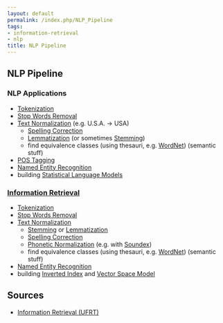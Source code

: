 ```yaml
---
layout: default
permalink: /index.php/NLP_Pipeline
tags:
- information-retrieval
- nlp
title: NLP Pipeline
---
```

## NLP Pipeline


### NLP Applications
- [Tokenization](Tokenization)
- [Stop Words Removal](Stop_Words)
- [Text Normalization](Text_Normalization) (e.g. U.S.A. -> USA)
  - [Spelling Correction](Spelling_Correction)
  - [Lemmatization](Lemmatization) (or sometimes [Stemming](Stemming))
  - find equivalence classes (using thesauri, e.g. [WordNet](WordNet)) (semantic stuff)
- [POS Tagging](POS_Tagging)
- [Named Entity Recognition](Named_Entity_Recognition)
- building [Statistical Language Models](Statistical_Language_Models)


### [Information Retrieval](Information_Retrieval)
- [Tokenization](Tokenization)
- [Stop Words Removal](Stop_Words)
- [Text Normalization](Text_Normalization)
  - [Stemming](Stemming) or [Lemmatization](Lemmatization)
  - [Spelling Correction](Spelling_Correction)
  - [Phonetic Normalization](Phonetic_Normalization) (e.g. with [Soundex](Soundex))
  - find equivalence classes (using thesauri, e.g. [WordNet](WordNet)) (semantic stuff)
- [Named Entity Recognition](Named_Entity_Recognition)
- building [Inverted Index](Inverted_Index) and [Vector Space Model](Vector_Space_Model)




## Sources
- [Information Retrieval (UFRT)](Information_Retrieval_(UFRT))

